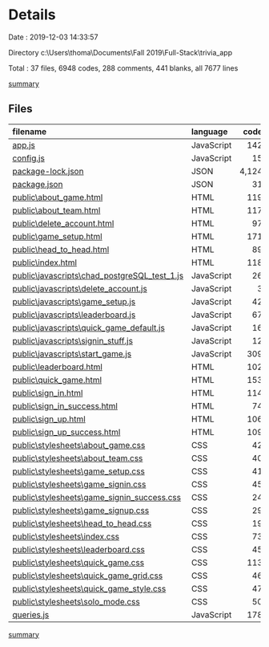 # Details

Date : 2019-12-03 14:33:57

Directory c:\Users\thoma\Documents\Fall 2019\Full-Stack\trivia_app

Total : 37 files,  6948 codes, 288 comments, 441 blanks, all 7677 lines

[summary](results.md)

## Files
| filename | language | code | comment | blank | total |
| :--- | :--- | ---: | ---: | ---: | ---: |
| [app.js](file:///c%3A/Users/thoma/Documents/Fall%202019/Full-Stack/trivia_app/app.js) | JavaScript | 142 | 19 | 50 | 211 |
| [config.js](file:///c%3A/Users/thoma/Documents/Fall%202019/Full-Stack/trivia_app/config.js) | JavaScript | 15 | 2 | 3 | 20 |
| [package-lock.json](file:///c%3A/Users/thoma/Documents/Fall%202019/Full-Stack/trivia_app/package-lock.json) | JSON | 4,124 | 0 | 1 | 4,125 |
| [package.json](file:///c%3A/Users/thoma/Documents/Fall%202019/Full-Stack/trivia_app/package.json) | JSON | 31 | 0 | 1 | 32 |
| [public\about_game.html](file:///c%3A/Users/thoma/Documents/Fall%202019/Full-Stack/trivia_app/public/about_game.html) | HTML | 119 | 2 | 2 | 123 |
| [public\about_team.html](file:///c%3A/Users/thoma/Documents/Fall%202019/Full-Stack/trivia_app/public/about_team.html) | HTML | 117 | 2 | 1 | 120 |
| [public\delete_account.html](file:///c%3A/Users/thoma/Documents/Fall%202019/Full-Stack/trivia_app/public/delete_account.html) | HTML | 97 | 0 | 2 | 99 |
| [public\game_setup.html](file:///c%3A/Users/thoma/Documents/Fall%202019/Full-Stack/trivia_app/public/game_setup.html) | HTML | 171 | 12 | 13 | 196 |
| [public\head_to_head.html](file:///c%3A/Users/thoma/Documents/Fall%202019/Full-Stack/trivia_app/public/head_to_head.html) | HTML | 89 | 1 | 3 | 93 |
| [public\index.html](file:///c%3A/Users/thoma/Documents/Fall%202019/Full-Stack/trivia_app/public/index.html) | HTML | 118 | 6 | 1 | 125 |
| [public\javascripts\chad_postgreSQL_test_1.js](file:///c%3A/Users/thoma/Documents/Fall%202019/Full-Stack/trivia_app/public/javascripts/chad_postgreSQL_test_1.js) | JavaScript | 26 | 22 | 6 | 54 |
| [public\javascripts\delete_account.js](file:///c%3A/Users/thoma/Documents/Fall%202019/Full-Stack/trivia_app/public/javascripts/delete_account.js) | JavaScript | 3 | 1 | 2 | 6 |
| [public\javascripts\game_setup.js](file:///c%3A/Users/thoma/Documents/Fall%202019/Full-Stack/trivia_app/public/javascripts/game_setup.js) | JavaScript | 42 | 4 | 9 | 55 |
| [public\javascripts\leaderboard.js](file:///c%3A/Users/thoma/Documents/Fall%202019/Full-Stack/trivia_app/public/javascripts/leaderboard.js) | JavaScript | 67 | 3 | 21 | 91 |
| [public\javascripts\quick_game_default.js](file:///c%3A/Users/thoma/Documents/Fall%202019/Full-Stack/trivia_app/public/javascripts/quick_game_default.js) | JavaScript | 16 | 0 | 4 | 20 |
| [public\javascripts\signin_stuff.js](file:///c%3A/Users/thoma/Documents/Fall%202019/Full-Stack/trivia_app/public/javascripts/signin_stuff.js) | JavaScript | 12 | 1 | 6 | 19 |
| [public\javascripts\start_game.js](file:///c%3A/Users/thoma/Documents/Fall%202019/Full-Stack/trivia_app/public/javascripts/start_game.js) | JavaScript | 309 | 49 | 99 | 457 |
| [public\leaderboard.html](file:///c%3A/Users/thoma/Documents/Fall%202019/Full-Stack/trivia_app/public/leaderboard.html) | HTML | 102 | 2 | 5 | 109 |
| [public\quick_game.html](file:///c%3A/Users/thoma/Documents/Fall%202019/Full-Stack/trivia_app/public/quick_game.html) | HTML | 153 | 3 | 14 | 170 |
| [public\sign_in.html](file:///c%3A/Users/thoma/Documents/Fall%202019/Full-Stack/trivia_app/public/sign_in.html) | HTML | 114 | 0 | 7 | 121 |
| [public\sign_in_success.html](file:///c%3A/Users/thoma/Documents/Fall%202019/Full-Stack/trivia_app/public/sign_in_success.html) | HTML | 74 | 2 | 9 | 85 |
| [public\sign_up.html](file:///c%3A/Users/thoma/Documents/Fall%202019/Full-Stack/trivia_app/public/sign_up.html) | HTML | 106 | 1 | 5 | 112 |
| [public\sign_up_success.html](file:///c%3A/Users/thoma/Documents/Fall%202019/Full-Stack/trivia_app/public/sign_up_success.html) | HTML | 109 | 2 | 2 | 113 |
| [public\stylesheets\about_game.css](file:///c%3A/Users/thoma/Documents/Fall%202019/Full-Stack/trivia_app/public/stylesheets/about_game.css) | CSS | 42 | 50 | 12 | 104 |
| [public\stylesheets\about_team.css](file:///c%3A/Users/thoma/Documents/Fall%202019/Full-Stack/trivia_app/public/stylesheets/about_team.css) | CSS | 40 | 25 | 11 | 76 |
| [public\stylesheets\game_setup.css](file:///c%3A/Users/thoma/Documents/Fall%202019/Full-Stack/trivia_app/public/stylesheets/game_setup.css) | CSS | 41 | 1 | 12 | 54 |
| [public\stylesheets\game_signin.css](file:///c%3A/Users/thoma/Documents/Fall%202019/Full-Stack/trivia_app/public/stylesheets/game_signin.css) | CSS | 45 | 1 | 7 | 53 |
| [public\stylesheets\game_signin_success.css](file:///c%3A/Users/thoma/Documents/Fall%202019/Full-Stack/trivia_app/public/stylesheets/game_signin_success.css) | CSS | 24 | 0 | 5 | 29 |
| [public\stylesheets\game_signup.css](file:///c%3A/Users/thoma/Documents/Fall%202019/Full-Stack/trivia_app/public/stylesheets/game_signup.css) | CSS | 29 | 0 | 6 | 35 |
| [public\stylesheets\head_to_head.css](file:///c%3A/Users/thoma/Documents/Fall%202019/Full-Stack/trivia_app/public/stylesheets/head_to_head.css) | CSS | 19 | 5 | 4 | 28 |
| [public\stylesheets\index.css](file:///c%3A/Users/thoma/Documents/Fall%202019/Full-Stack/trivia_app/public/stylesheets/index.css) | CSS | 73 | 22 | 12 | 107 |
| [public\stylesheets\leaderboard.css](file:///c%3A/Users/thoma/Documents/Fall%202019/Full-Stack/trivia_app/public/stylesheets/leaderboard.css) | CSS | 45 | 2 | 7 | 54 |
| [public\stylesheets\quick_game.css](file:///c%3A/Users/thoma/Documents/Fall%202019/Full-Stack/trivia_app/public/stylesheets/quick_game.css) | CSS | 113 | 18 | 18 | 149 |
| [public\stylesheets\quick_game_grid.css](file:///c%3A/Users/thoma/Documents/Fall%202019/Full-Stack/trivia_app/public/stylesheets/quick_game_grid.css) | CSS | 46 | 2 | 19 | 67 |
| [public\stylesheets\quick_game_style.css](file:///c%3A/Users/thoma/Documents/Fall%202019/Full-Stack/trivia_app/public/stylesheets/quick_game_style.css) | CSS | 47 | 1 | 18 | 66 |
| [public\stylesheets\solo_mode.css](file:///c%3A/Users/thoma/Documents/Fall%202019/Full-Stack/trivia_app/public/stylesheets/solo_mode.css) | CSS | 50 | 15 | 15 | 80 |
| [queries.js](file:///c%3A/Users/thoma/Documents/Fall%202019/Full-Stack/trivia_app/queries.js) | JavaScript | 178 | 12 | 29 | 219 |

[summary](results.md)